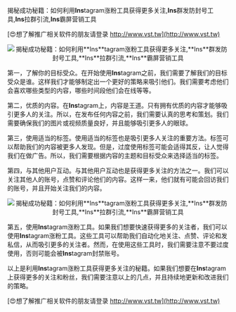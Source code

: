 揭秘成功秘籍：如何利用**Ins**tagram涨粉工具获得更多关注,**Ins**群发防封号工具,**Ins**拉群引流,**Ins**霸屏营销工具

[😍想了解推广相关软件的朋友请登录 http://www.vst.tw](http://www.vst.tw)

 <center><img src="https://vst.tw/MP4/tuiguang/png/1.png" alt="揭秘成功秘籍：如何利用**Ins**tagram涨粉工具获得更多关注,**Ins**群发防封号工具,**Ins**拉群引流,**Ins**霸屏营销工具"></center>

第一，了解你的目标受众。在开始使用**Ins**tagram之前，我们需要了解我们的目标受众是谁。这样我们才能够制定出一个更好的策略来吸引他们。我们需要考虑他们会喜欢哪些类型的内容，哪些时间段他们会在线等等。

第二，优质的内容。在**Ins**tagram上，内容是王道。只有拥有优质的内容才能够吸引更多人的关注。所以，在发布任何内容之前，我们需要认真的思考和策划。我们需要确保我们的图片或视频质量良好，并且能够吸引更多人的眼球。

第三，使用适当的标签。使用适当的标签也是吸引更多人关注的重要方法。标签可以帮助我们的内容被更多人发现。但是，过度使用标签可能会适得其反，让人觉得我们在做广告。所以，我们需要根据内容的主题和目标受众来选择适当的标签。

第四，与其他用户互动。与其他用户互动也是获得更多关注的方法之一。我们可以关注其他人的账号，点赞和评论他们的内容。这样一来，他们就有可能会回访我们的账号，并且开始关注我们的内容。

 <center><img src="https://vst.tw/MP4/tuiguang/png/8.png" alt="揭秘成功秘籍：如何利用**Ins**tagram涨粉工具获得更多关注,**Ins**群发防封号工具,**Ins**拉群引流,**Ins**霸屏营销工具"></center>

第五，使用**Ins**tagram涨粉工具。如果我们想要快速获得更多的关注者，我们可以使用**Ins**tagram涨粉工具。这些工具可以帮助我们自动化地关注、点赞、评论和发私信，从而吸引更多的关注者。然而，在使用这些工具时，我们需要注意不要过度使用，否则可能会被**Ins**tagram封禁账号。

以上是利用**Ins**tagram涨粉工具获得更多关注的秘籍。如果我们想要在**Ins**tagram上获得更多的关注和粉丝，我们需要注意以上的几点，并且持续地更新和改进我们的策略。

[😍想了解推广相关软件的朋友请登录 http://www.vst.tw](http://www.vst.tw)



